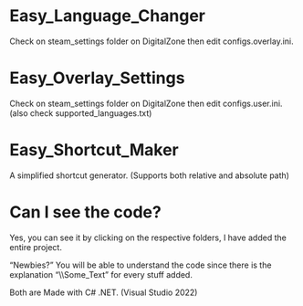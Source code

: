 # Easy_Language_Changer
Check on steam_settings folder on DigitalZone then edit configs.overlay.ini.

# Easy_Overlay_Settings
Check on steam_settings folder on DigitalZone then edit configs.user.ini. (also check supported_languages.txt)

# Easy_Shortcut_Maker
A simplified shortcut generator. (Supports both relative and absolute path)

# Can I see the code?
Yes, you can see it by clicking on the respective folders, I have added the entire project.

“Newbies?” You will be able to understand the code since there is the explanation “\\\Some_Text” for every stuff added.

Both are Made with C# .NET. (Visual Studio 2022)
